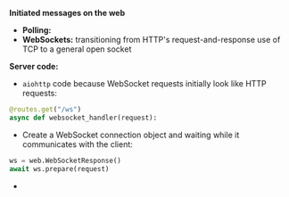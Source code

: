 
**Initiated messages on the web**
- **Polling:** 
- **WebSockets:** transitioning from HTTP's request-and-response use of TCP to a general open socket

**Server code:**

- `aiohttp` code because WebSocket requests initially look like HTTP requests:
```Python
@routes.get("/ws")
async def websocket_handler(request):
```

-  Create a WebSocket connection object and waiting while it communicates with the client:
```Python
ws = web.WebSocketResponse()
await ws.prepare(request)
```

- 